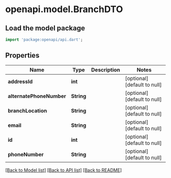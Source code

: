 # openapi.model.BranchDTO

## Load the model package
```dart
import 'package:openapi/api.dart';
```

## Properties
Name | Type | Description | Notes
------------ | ------------- | ------------- | -------------
**addressId** | **int** |  | [optional] [default to null]
**alternatePhoneNumber** | **String** |  | [optional] [default to null]
**branchLocation** | **String** |  | [optional] [default to null]
**email** | **String** |  | [optional] [default to null]
**id** | **int** |  | [optional] [default to null]
**phoneNumber** | **String** |  | [optional] [default to null]

[[Back to Model list]](../README.md#documentation-for-models) [[Back to API list]](../README.md#documentation-for-api-endpoints) [[Back to README]](../README.md)



